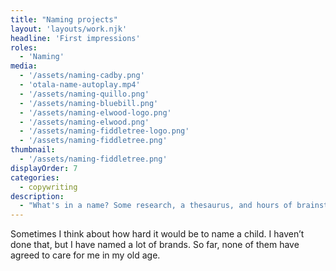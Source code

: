 ```yaml
---
title: "Naming projects"
layout: 'layouts/work.njk'
headline: 'First impressions'
roles: 
  - 'Naming'
media: 
  - '/assets/naming-cadby.png'
  - 'otala-name-autoplay.mp4'
  - '/assets/naming-quillo.png'
  - '/assets/naming-bluebill.png'
  - '/assets/naming-elwood-logo.png'
  - '/assets/naming-elwood.png'
  - '/assets/naming-fiddletree-logo.png'
  - '/assets/naming-fiddletree.png'
thumbnail:
  - '/assets/naming-fiddletree.png'
displayOrder: 7
categories:
  - copywriting
description:
  - "What's in a name? Some research, a thesaurus, and hours of brainstorming."
---
```


Sometimes I think about how hard it would be to name a child. I haven’t done that, but I have named a lot of brands. So far, none of them have agreed to care for me in my old age.